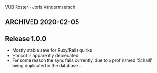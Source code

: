 VUB Roster - Joris Vandermeersch

ARCHIVED 2020-02-05
-------------------


Release 1.0.0
-------------
* Mostly stable save for Ruby/Rails quirks
* Hpricot is apparently deprecated
* For some reason the sync fails currently, due to a prof named 'Schaill' being duplicated in the database...

